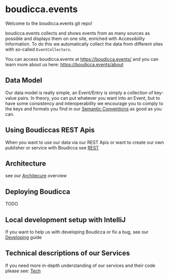 # boudicca.events

Welcome to the boudicca.events git repo!

boudicca.events collects and shows events from as many sources as possible and displays them on one site, enriched with
Accessibility Information.
To do this we automatically collect the data from different sites with so-called `EventCollectors`.

You can access boudicca.events at https://boudicca.events/ and you can learn more about us
here: https://boudicca.events/about

## Data Model

Our data model is really simple, an Event/Entry is simply a collection of key-value pairs. In theory, you can put whatever you want into an Event,
but to have some consistency and interoperability we encourage you to comply to the keys and formats you find in our [Semantic Conventions](SEMANTIC_CONVENTIONS.md) as good as you can. 

## Using Boudiccas REST Apis

When you want to use our data via our REST Apis or want to create our own publisher or service with Boudicca see [REST](docs/REST.md)

## Architecture

see our [Architecure](docs/architecture/ARCH.md) overview

## Deploying Boudicca

TODO

## Local development setup with IntelliJ

If you want to help us with developing Boudicca or fix a bug, see our [Developing](docs/DEV.md) guide

## Technical descriptions of our Services

If you need more in-depth understanding of our services and their code please see: [Tech](docs/tech/TECH.md)   
